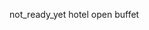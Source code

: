 <!-- 
Category 
    name

User
    type (consumer - delivery - restaurant - hotel)
    phone number
    otp

DeliveryCar
    user
    model
    plat

User Address
    User
    phone_number
    location
    street
    building
    floor
    apartment
    

Restaurant
    name
    phone
    logo
    description
    rate
    is_open_buffet
    admin_user
    #category

Branch
    restaurant
    admin_user
    phone
    location
    street
    building
    is_available
    max_orders : int

Meal
    restaurant
    #category
    name
    image
    description
    price
    is_available

RestaurantOpenBuffet
    restaurant
    clients_count
    price

Hotel
    name
    description
    address
    max_persons

HotelPlans
    hotel
    number_of_guests
    price
    services

Hotel_images
    hotel
    image

Ads
    name
    photo
    description
    link

Terms and Conditions
    text

About
    text
    instagram
    twitter
    facebook
    snapchat
    whatsapp

Contact Us
    text

UserFavorites
    user
    meal

Order
    user
    type ()
    user_address
    delivery_user
    status (canceled - returned - delivering - preparing - delivered)
    payment_type
    is_checkout
    is_paid
    payment_url
    note
    ordered_time
    scheduled_time
    estimated_time
    delivered_time

OrderMeal
    order
    meal
    quantity
    note
 -->

not_ready_yet
    hotel
    open buffet